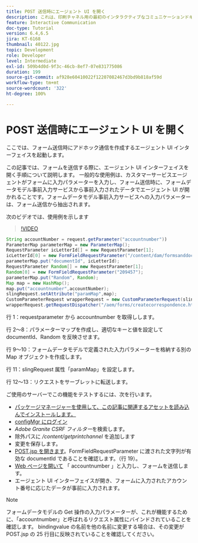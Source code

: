 ```yaml
---
title: POST 送信時にエージェント UI を開く
description: これは、印刷チャネル用の最初のインタラクティブなコミュニケーションドキュメントを作成するためのマルチステップチュートリアルの第 11 部です。 ここでは、フォーム送信時にアドホック通信を作成するエージェント UI インターフェイスを起動します。
feature: Interactive Communication
doc-type: Tutorial
version: 6.4,6.5
jira: KT-6168
thumbnail: 40122.jpg
topic: Development
role: Developer
level: Intermediate
exl-id: 509b4d0d-9f3c-46cb-8ef7-07e831775086
duration: 199
source-git-commit: af928e60410022f12207082467d3bd9b818af59d
workflow-type: tm+mt
source-wordcount: '322'
ht-degree: 100%

---
```


# POST 送信時にエージェント UI を開く

ここでは、フォーム送信時にアドホック通信を作成するエージェント UI インターフェイスを起動します。

この記事では、フォームを送信する際に、エージェント UI インターフェイスを開く手順について説明します。 一般的な使用例は、カスタマーサービスエージェントがフォームに入力パラメーターを入力し、フォーム送信時に、フォームデータモデル事前入力サービスから事前入力されたデータでエージェント UI が開かれることです。フォームデータモデル事前入力サービスへの入力パラメーターは、フォーム送信から抽出されます。

次のビデオでは、使用例を示します

>[!VIDEO](https://video.tv.adobe.com/v/40122?quality=12&learn=on)

```java
String accountNumber = request.getParameter("accountnumber"))
ParameterMap parameterMap = new ParameterMap();
RequestParameter icLetterId[] = new RequestParameter[1];
icLetterId[0] = new FormFieldRequestParameter("/content/dam/formsanddocuments/retirementstatementprint");
parameterMap.put("documentId", icLetterId);
RequestParameter Random[] = new RequestParameter[1];
Random[0] = new FormFieldRequestParameter("209457");
parameterMap.put("Random", Random);
Map map = new HashMap();
map.put("accountnumber",accountNumber);
slingRequest.setAttribute("paramMap",map);
CustomParameterRequest wrapperRequest = new CustomParameterRequest(slingRequest,parameterMap,"GET");
wrapperRequest.getRequestDispatcher("/aem/forms/createcorrespondence.html").include(wrapperRequest, response);
```

行 1：requestparameter から accountnumber を取得しします。

行 2～8：パラメーターマップを作成し、適切なキーと値を設定して documentId、Random を反映させます。

行 9～10：フォームデータモデルで定義された入力パラメーターを格納する別の Map オブジェクトを作成します。

行 11：slingRequest 属性「paramMap」を設定します。

行 12～13：リクエストをサーブレットに転送します。

ご使用のサーバーでこの機能をテストするには、次を行います。

* [パッケージマネージャーを使用して、この記事に関連するアセットを読み込んでインストールします。](assets/launch-agent-ui.zip)
* [configMgr にログイン](http://localhost:4502/system/console/configMgr)
* _Adobe Granite CSRF フィルター_&#x200B;を検索します。
* 除外パスに _/content/getprintchannel_ を追加します
* 変更を保存します。
* [POST.jsp を開きます](http://localhost:4502/apps/AEMForms/openprintchannel/POST.jsp)。FormFieldRequestParameter に渡された文字列が有効な documentId であることを確認します。（行 19）。
* [Web ページを開いて](http://localhost:4502/content/OpenPrintChannel.html) 「 accountnumber 」と入力し、フォームを送信します。
* エージェント UI インターフェイスが開き、フォームに入力されたアカウント番号に応じたデータが事前に入力されます。

>[!NOTE]
>
>フォームデータモデルの Get 操作の入力パラメーターが、これが機能するために、「accountnumber」と呼ばれるリクエスト属性にバインドされていることを確認します。 bindingvalue の名前を他の名前に変更する場合は、その変更が POST.jsp の 25 行目に反映されていることを確認してください。

